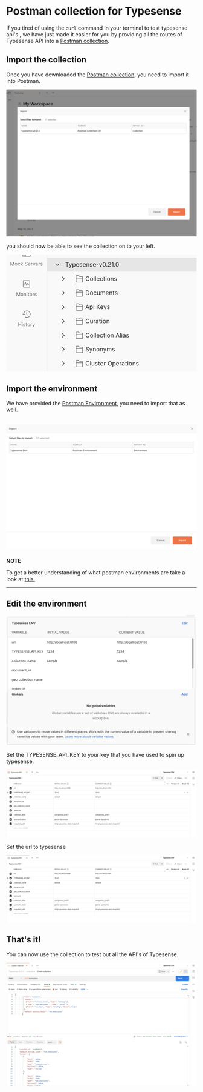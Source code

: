 # Postman collection for Typesense

If you tired of using the `curl` command in your terminal to test typesense api's , we have just made it easier for you by providing all the routes of Typesense API into a <a href="Typesense-v0.21.0.postman_collection.json" download="Typesense-v0.21.0.postman_collection.json">Postman collection</a>.

## Import the collection

Once you have downloaded the [Postman collection](Typesense-v0.21.0.postman_collection.json), you need to import it into Postman.

![Collection import](/screenshots/Import.png)

you should now be able to see the collection on to your left.

![Collection](/screenshots/collection.png)

## Import the environment

We have provided the [Postman Environment](/Typesense-v0.21.0.postman_environment.json), you need to import that as well.

![Environment Import](/screenshots/env_import.png)
---
**NOTE**

To get a better understanding of what postman environments are take a look at [this.](https://learning.postman.com/docs/sending-requests/managing-environments/)

---
## Edit the environment

![Edit](/screenshots/edit_collection.png)

Set the TYPESENSE_API_KEY to your key that you have used to spin up typesense.

![Edit API Key](/screenshots/set_api_url.png)

Set the url to typesense

![Edit url](/screenshots/set_api_url.png)

## That's it!

You can now use the collection to test out all the API's of Typesense.

![Create collection](/screenshots/create_collection.png)